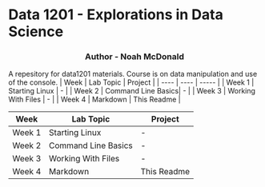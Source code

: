# Data 1201 - Explorations in Data Science
<h3 align="center">Author - Noah McDonald </h3>
A repesitory for data1201 materials.
Course is on data manipulation and use of the console.
| Week   | Lab Topic          | Project     |
| ---- | ---- | ----- |
| Week 1 | Starting Linux     | -           |
| Week 2 | Command Line Basics| -           |
| Week 3 | Working With Files | -           |
| Week 4 | Markdown           | This Readme |

| Week             | Lab Topic | Project |
| ---------------- | ------ | ---- |
| Week 1        |   Starting Linux  | - |
| Week 2           |   Command Line Basics   | - |
| Week 3    |  Working With Files   | - |
| Week 4 |  Markdown   | This Readme |
